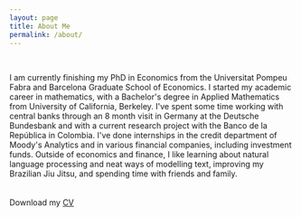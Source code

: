 ```yaml
---
layout: page
title: About Me
permalink: /about/
---
```

<br>

I am currently finishing my PhD in Economics from the Universitat Pompeu Fabra and Barcelona Graduate School of Economics. I started my academic career in mathematics, with a Bachelor's degree in Applied Mathematics from University of California, Berkeley. I've spent some time working with central banks through an 8 month visit in Germany at the Deutsche Bundesbank and with a current research project with the Banco de la Rep&uacute;blica in Colombia. I've done internships in the credit department of Moody's Analytics and in various financial companies, including investment funds. Outside of economics and finance, I like learning about natural language processing and neat ways of modelling text, improving my Brazilian Jiu Jitsu, and spending time with friends and family.   
<br>
<br>
Download my <a href="./soto-cv.pdf" download="Soto, Paul- CV">CV</a><br>
<br>
